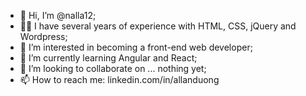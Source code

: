 - 👋 Hi, I’m @nalla12;
- 👨‍💻 I have several years of experience with HTML, CSS, jQuery and Wordpress;
- 👀 I’m interested in becoming a front-end web developer;
- 🌱 I’m currently learning Angular and React;
- 💞️ I’m looking to collaborate on ... nothing yet;
- 📫 How to reach me: linkedin.com/in/allanduong

<!---
nalla12/nalla12 is a ✨ special ✨ repository because its `README.md` (this file) appears on your GitHub profile.
You can click the Preview link to take a look at your changes.
--->
